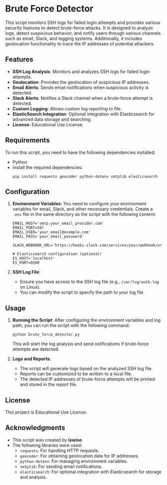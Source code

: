 
# Brute Force Detector

This script monitors SSH logs for failed login attempts and provides various security features to detect brute-force attacks. It is designed to analyze logs, detect suspicious behavior, and notify users through various channels such as email, Slack, and logging systems. Additionally, it includes geolocation functionality to trace the IP addresses of potential attackers.

## Features

- **SSH Log Analysis**: Monitors and analyzes SSH logs for failed login attempts.
- **Geolocation**: Provides the geolocation of suspicious IP addresses.
- **Email Alerts**: Sends email notifications when suspicious activity is detected.
- **Slack Alerts**: Notifies a Slack channel when a brute-force attempt is detected.
- **Custom Logging**: Allows custom log reporting to file.
- **ElasticSearch Integration**: Optional integration with Elasticsearch for advanced data storage and searching.
- **License**: Educational Use License. 

## Requirements

To run this script, you need to have the following dependencies installed:

- Python 
- Install the required dependencies:
  ```
  pip install requests geocoder python-dotenv smtplib elasticsearch
  ```

## Configuration

1. **Environment Variables**: 
   You need to configure your environment variables for email, Slack, and other necessary credentials. Create a `.env` file in the same directory as the script with the following content:
   ```
   EMAIL_HOST='smtp.your_email_provider.com'
   EMAIL_PORT=587
   EMAIL_USER='your_email@example.com'
   EMAIL_PASS='your_email_password'

   SLACK_WEBHOOK_URL='https://hooks.slack.com/services/your/webhook/url'

   # Elasticsearch configuration (optional)
   ES_HOST='localhost'
   ES_PORT=9200
   ```

2. **SSH Log File**:
   - Ensure you have access to the SSH log file (e.g., `/var/log/auth.log` on Linux).
   - You can modify the script to specify the path to your log file.

## Usage

1. **Running the Script**:
   After configuring the environment variables and log path, you can run the script with the following command:
   ```
   python brute_force_detector.py
   ```
   This will start the log analysis and send notifications if brute-force attempts are detected.

2. **Logs and Reports**:
   - The script will generate logs based on the analyzed SSH log file.
   - Reports can be customized to be written to a local file.
   - The detected IP addresses of brute-force attempts will be printed and stored in the report file.

## License

This project is Educational Use License.

## Acknowledgments

- This script was created by **iswise**.
- The following libraries were used:
  - `requests`: For handling HTTP requests.
  - `geocoder`: For obtaining geolocation data for IP addresses.
  - `python-dotenv`: For managing environment variables.
  - `smtplib`: For sending email notifications.
  - `elasticsearch`: For optional integration with Elasticsearch for storage and analysis.
